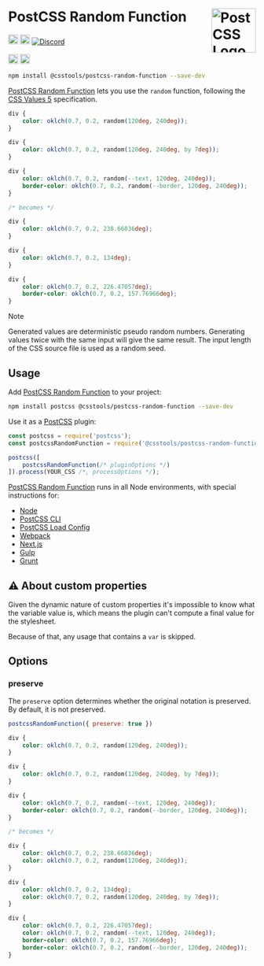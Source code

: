 # PostCSS Random Function [<img src="https://postcss.github.io/postcss/logo.svg" alt="PostCSS Logo" width="90" height="90" align="right">][PostCSS]

[<img alt="npm version" src="https://img.shields.io/npm/v/@csstools/postcss-random-function.svg" height="20">][npm-url] [<img alt="Build Status" src="https://github.com/csstools/postcss-plugins/workflows/test/badge.svg" height="20">][cli-url] [<img alt="Discord" src="https://shields.io/badge/Discord-5865F2?logo=discord&logoColor=white">][discord]<br><br>[<img alt="Baseline Status" src="https://cssdb.org/images/badges-baseline/random-function.svg" height="20">][css-url] [<img alt="CSS Standard Status" src="https://cssdb.org/images/badges/random-function.svg" height="20">][css-url] 

```bash
npm install @csstools/postcss-random-function --save-dev
```

[PostCSS Random Function] lets you use the `random` function, following the [CSS Values 5] specification.

```css
div {
	color: oklch(0.7, 0.2, random(120deg, 240deg));
}

div {
	color: oklch(0.7, 0.2, random(120deg, 240deg, by 7deg));
}

div {
	color: oklch(0.7, 0.2, random(--text, 120deg, 240deg));
	border-color: oklch(0.7, 0.2, random(--border, 120deg, 240deg));
}

/* becomes */

div {
	color: oklch(0.7, 0.2, 238.66036deg);
}

div {
	color: oklch(0.7, 0.2, 134deg);
}

div {
	color: oklch(0.7, 0.2, 226.47057deg);
	border-color: oklch(0.7, 0.2, 157.76966deg);
}
```

> [!NOTE]
> Generated values are deterministic pseudo random numbers.
> Generating values twice with the same input will give the same result.
> The input length of the CSS source file is used as a random seed.

## Usage

Add [PostCSS Random Function] to your project:

```bash
npm install postcss @csstools/postcss-random-function --save-dev
```

Use it as a [PostCSS] plugin:

```js
const postcss = require('postcss');
const postcssRandomFunction = require('@csstools/postcss-random-function');

postcss([
	postcssRandomFunction(/* pluginOptions */)
]).process(YOUR_CSS /*, processOptions */);
```

[PostCSS Random Function] runs in all Node environments, with special
instructions for:

- [Node](INSTALL.md#node)
- [PostCSS CLI](INSTALL.md#postcss-cli)
- [PostCSS Load Config](INSTALL.md#postcss-load-config)
- [Webpack](INSTALL.md#webpack)
- [Next.js](INSTALL.md#nextjs)
- [Gulp](INSTALL.md#gulp)
- [Grunt](INSTALL.md#grunt)

## ⚠️ About custom properties

Given the dynamic nature of custom properties it's impossible to know what the variable value is, which means the plugin can't compute a final value for the stylesheet. 

Because of that, any usage that contains a `var` is skipped.

## Options

### preserve

The `preserve` option determines whether the original notation
is preserved. By default, it is not preserved.

```js
postcssRandomFunction({ preserve: true })
```

```css
div {
	color: oklch(0.7, 0.2, random(120deg, 240deg));
}

div {
	color: oklch(0.7, 0.2, random(120deg, 240deg, by 7deg));
}

div {
	color: oklch(0.7, 0.2, random(--text, 120deg, 240deg));
	border-color: oklch(0.7, 0.2, random(--border, 120deg, 240deg));
}

/* becomes */

div {
	color: oklch(0.7, 0.2, 238.66036deg);
	color: oklch(0.7, 0.2, random(120deg, 240deg));
}

div {
	color: oklch(0.7, 0.2, 134deg);
	color: oklch(0.7, 0.2, random(120deg, 240deg, by 7deg));
}

div {
	color: oklch(0.7, 0.2, 226.47057deg);
	color: oklch(0.7, 0.2, random(--text, 120deg, 240deg));
	border-color: oklch(0.7, 0.2, 157.76966deg);
	border-color: oklch(0.7, 0.2, random(--border, 120deg, 240deg));
}
```

[cli-url]: https://github.com/csstools/postcss-plugins/actions/workflows/test.yml?query=workflow/test
[css-url]: https://cssdb.org/#random-function
[discord]: https://discord.gg/bUadyRwkJS
[npm-url]: https://www.npmjs.com/package/@csstools/postcss-random-function

[PostCSS]: https://github.com/postcss/postcss
[PostCSS Random Function]: https://github.com/csstools/postcss-plugins/tree/main/plugins/postcss-random-function
[CSS Values 5]: https://drafts.csswg.org/css-values-5/#random
